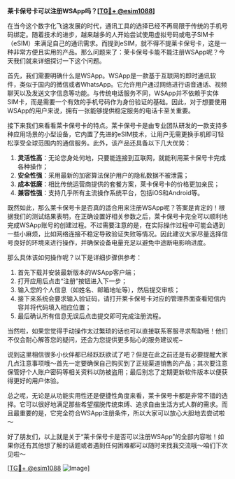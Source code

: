 **莱卡保号卡可以注册WSApp吗？[[TG💪+ @esim1088](https://t.me/s/esim1088)]**

在当今这个数字化飞速发展的时代，通讯工具的选择已经不再局限于传统的手机号码绑定。随着技术的进步，越来越多的人开始尝试使用虚拟号码或电子SIM卡（eSIM）来满足自己的通讯需求。而提到eSIM，就不得不提莱卡保号卡，这是一种非常方便且实用的产品。那么问题来了：莱卡保号卡能不能注册WSApp呢？今天我们就来详细探讨一下这个问题。

首先，我们需要明确什么是WSApp。WSApp是一款基于互联网的即时通讯软件，类似于国内的微信或者WhatsApp。它允许用户通过网络进行语音通话、视频聊天以及发送文字信息等功能。与传统电话服务不同，WSApp并不依赖于实体SIM卡，而是需要一个有效的手机号码作为身份验证的基础。因此，对于想要使用WSApp的用户来说，拥有一张能够提供稳定服务的电话卡至关重要。

接下来我们来看看莱卡保号卡的特点。莱卡保号卡是由专业团队研发的一款支持多种应用场景的小型设备，它内置了先进的eSIM技术，让用户无需更换手机即可轻松享受全球范围内的通信服务。此外，该产品还具备以下几大优势：

1. **灵活性高**：无论您身处何地，只要能连接到互联网，就能利用莱卡保号卡完成各种操作；
2. **安全性强**：采用最新的加密算法保护用户的隐私数据不被泄露；
3. **成本低廉**：相比传统运营商提供的套餐方案，莱卡保号卡的价格更加亲民；
4. **兼容性强**：支持几乎所有主流操作系统平台，包括iOS和Android等。

既然如此，那么莱卡保号卡是否真的适合用来注册WSApp呢？答案是肯定的！根据我们的测试结果表明，在正确设置好相关参数之后，莱卡保号卡完全可以顺利地完成WSApp账号的创建过程。不过需要注意的是，在实际操作过程中可能会遇到一些小麻烦，比如网络连接不稳定导致验证失败等情况。因此建议大家尽量选择信号良好的环境来进行操作，并确保设备电量充足以避免中途断电影响进度。

那么具体该如何操作呢？以下是详细步骤供参考：
1. 首先下载并安装最新版本的WSApp客户端；
2. 打开应用后点击“注册”按钮进入下一步；
3. 输入您的个人信息（如姓名、邮箱地址等），然后提交审核；
4. 接下来系统会要求输入验证码，请打开莱卡保号卡对应的管理界面查看短信内容并将代码填入相应位置；
5. 最后确认所有信息无误后点击提交即可完成注册流程。

当然啦，如果您觉得手动操作太过繁琐的话也可以直接联系客服寻求帮助哦！他们不仅会耐心解答您的疑问，还会为您提供更多贴心的服务建议呢~

说到这里相信很多小伙伴都已经跃跃欲试了吧？但是在此之前还是有必要提醒大家几点注意事项哦～首先一定要确保自己购买到了正规渠道销售的产品；其次要注意保管好个人账户密码等相关资料以防被盗用；最后别忘了定期更新软件版本以便获得更好的用户体验。

总之呢，无论是从功能实用性还是便捷性角度来看，莱卡保号卡都是非常不错的选择。它可以很好地满足那些希望摆脱传统束缚、追求自由生活方式人群的需求。而且最重要的是，它完全符合WSApp注册条件，所以大家可以放心大胆地去尝试啦～

好了朋友们，以上就是关于“莱卡保号卡是否可以注册WSApp”的全部内容啦！如果你还有其他想了解的话题或者遇到任何困难都可以随时来找我交流哦～咱们下次见啦～

[[TG💪+ @esim1088](https://t.me/s/esim1088) ![Image](https://i.postimg.cc/4NQfJmqS/Snipaste-2025-05-13-00-14-12.png)]